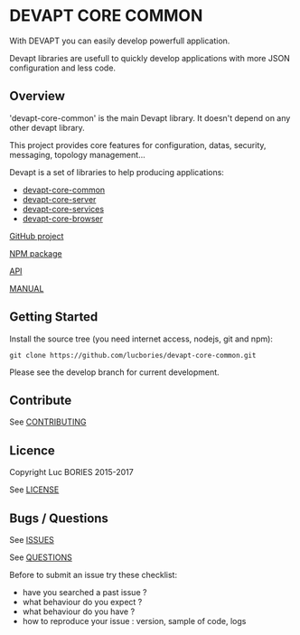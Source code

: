 # DEVAPT CORE COMMON

With DEVAPT you can easily develop powerfull application.

Devapt libraries are usefull to quickly develop applications with more JSON configuration and less code.


## Overview

'devapt-core-common' is the main Devapt library. It doesn't depend on any other devapt library.

This project provides core features for configuration, datas, security, messaging, topology management...

Devapt is a set of libraries to help producing applications:
* [devapt-core-common](https://github.com/lucbories/devapt-core-common)
* [devapt-core-server](https://github.com/lucbories/devapt-core-server)
* [devapt-core-services](https://github.com/lucbories/devapt-core-services)
* [devapt-core-browser](https://github.com/lucbories/devapt-core-browser)

[GitHub project](https://github.com/lucbories/devapt-core-common)

[NPM package](https://www.npmjs.com/package/devapt-core-common)

[API](https://lucbories.github.io)

[MANUAL](https://lucbories.github.io)


## Getting Started

Install the source tree (you need internet access, nodejs, git and npm):
```
git clone https://github.com/lucbories/devapt-core-common.git
```

Please see the develop branch for current development.


## Contribute

See [CONTRIBUTING](https://github.com/lucbories/devapt-core-doc/tree/master/CONTRIBUTING)


## Licence

Copyright Luc BORIES 2015-2017

See [LICENSE](https://github.com/lucbories/devapt-app-testbus/tree/master/LICENSE)


## Bugs / Questions

See [ISSUES](https://github.com/lucbories/devapt-app-testbus/issues)

See [QUESTIONS](https://github.com/lucbories/devapt-app-testbus/issues)

Before to submit an issue try these checklist:
* have you searched a past issue ?
* what behaviour do you expect ?
* what behaviour do you have ?
* how to reproduce your issue : version, sample of code, logs
